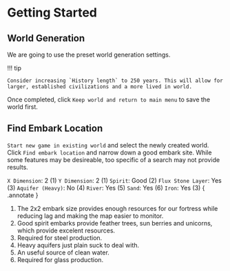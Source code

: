 # Getting Started

## World Generation

We are going to use the preset world generation settings.

!!! tip 

    Consider increasing `History length` to 250 years. This will allow for larger, established civilizations and a more lived in world.

Once completed, click `Keep world and return to main menu` to save the world first. 

## Find Embark Location

`Start new game in existing world` and select the newly created world. Click `Find embark location` and narrow down a good embark site. While some features may be desireable, too specific of a search may not provide results.

`X Dimension`: 2 (1) 
`Y Dimension`: 2 (1)
`Spirit`: Good (2)
`Flux Stone Layer`: Yes (3)
`Aquifer (Heavy)`: No (4)
`River`: Yes (5)
`Sand`: Yes (6)
`Iron`: Yes (3)
{ .annotate }

1.  The 2x2 embark size provides enough resources for our fortress while reducing lag and making the map easier to monitor.
2.  Good spirit embarks provide feather trees, sun berries and unicorns, which provide excelent resources.
3.  Required for steel production.
4.  Heavy aquifers just plain suck to deal with.
5.  An useful source of clean water.
6.  Required for glass production.


